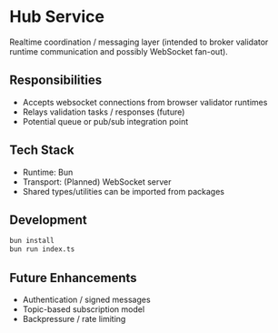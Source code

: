 # Hub Service

Realtime coordination / messaging layer (intended to broker validator runtime communication and possibly WebSocket fan-out).

## Responsibilities

- Accepts websocket connections from browser validator runtimes
- Relays validation tasks / responses (future)
- Potential queue or pub/sub integration point

## Tech Stack

- Runtime: Bun
- Transport: (Planned) WebSocket server
- Shared types/utilities can be imported from packages

## Development

```bash
bun install
bun run index.ts
```

## Future Enhancements

- Authentication / signed messages
- Topic-based subscription model
- Backpressure / rate limiting

